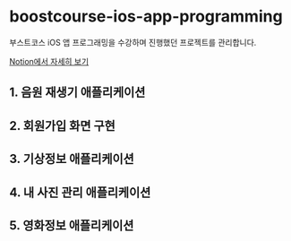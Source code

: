# boostcourse-ios-app-programming

부스트코스 iOS 앱 프로그래밍을 수강하며 진행했던 프로젝트를 관리합니다.

[Notion에서 자세히 보기](https://jegyun.notion.site/c6c8cb5740cb4291a9077ca97f2ed412?v=75df38c940194ed9adbdf0a313ade876)

## 1. 음원 재생기 애플리케이션

## 2. 회원가입 화면 구현

## 3. 기상정보 애플리케이션

## 4. 내 사진 관리 애플리케이션

## 5. 영화정보 애플리케이션
